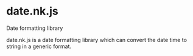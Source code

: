 date.nk.js
==========

Date formatting library

date.nk.js is a date formatting library which can convert the date time to string in a generic format.

